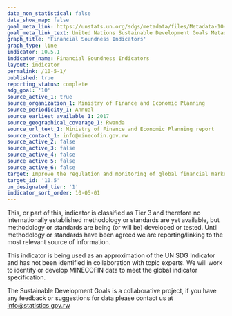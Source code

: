```yaml
---
data_non_statistical: false
data_show_map: false
goal_meta_link: https://unstats.un.org/sdgs/metadata/files/Metadata-10-05-01.pdf
goal_meta_link_text: United Nations Sustainable Development Goals Metadata (pdf 865kB)
graph_title: 'Financial Soundness Indicators'
graph_type: line
indicator: 10.5.1
indicator_name: Financial Soundness Indicators
layout: indicator
permalink: /10-5-1/
published: true
reporting_status: complete
sdg_goal: '10'
source_active_1: true
source_organization_1: Ministry of Finance and Economic Planning
source_periodicity_1: Annual
source_earliest_available_1: 2017
source_geographical_coverage_1: Rwanda
source_url_text_1: Ministry of Finance and Economic Planning report
source_contact_1: info@minecofin.gov.rw
source_active_2: false
source_active_3: false
source_active_4: false
source_active_5: false
source_active_6: false
target: Improve the regulation and monitoring of global financial markets and institutions and strengthen the implementation of such regulations
target_id: '10.5'
un_designated_tier: '1'
indicator_sort_order: 10-05-01
---
```

This, or part of this, indicator is classified as Tier 3 and therefore no internationally established methodology or standards are yet available, but methodology or standards are being (or will be) developed or tested. Until methodology or standards have been agreed we are reporting/linking to the most relevant source of information.

This indicator is being used as an approximation of the UN SDG Indicator and has not been identified in collaboration with topic experts. We will work to identify or develop MINECOFIN data to meet the global indicator specification.
  
The Sustainable Development Goals is a collaborative project, if you have any feedback or suggestions for data please contact us at <info@statistics.gov.rw>
